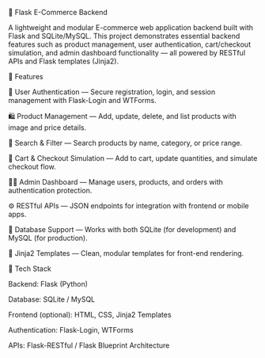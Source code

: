 🛒 Flask E-Commerce Backend

A lightweight and modular E-commerce web application backend built with Flask and SQLite/MySQL.
This project demonstrates essential backend features such as product management, user authentication, cart/checkout simulation, and admin dashboard functionality — all powered by RESTful APIs and Flask templates (Jinja2).

🚀 Features

🔐 User Authentication — Secure registration, login, and session management with Flask-Login and WTForms.

🛍️ Product Management — Add, update, delete, and list products with image and price details.

🔎 Search & Filter — Search products by name, category, or price range.

🛒 Cart & Checkout Simulation — Add to cart, update quantities, and simulate checkout flow.

🧑‍💼 Admin Dashboard — Manage users, products, and orders with authentication protection.

⚙️ RESTful APIs — JSON endpoints for integration with frontend or mobile apps.

💾 Database Support — Works with both SQLite (for development) and MySQL (for production).

🎨 Jinja2 Templates — Clean, modular templates for front-end rendering.

🧩 Tech Stack

Backend: Flask (Python)

Database: SQLite / MySQL

Frontend (optional): HTML, CSS, Jinja2 Templates

Authentication: Flask-Login, WTForms

APIs: Flask-RESTful / Flask Blueprint Architecture
